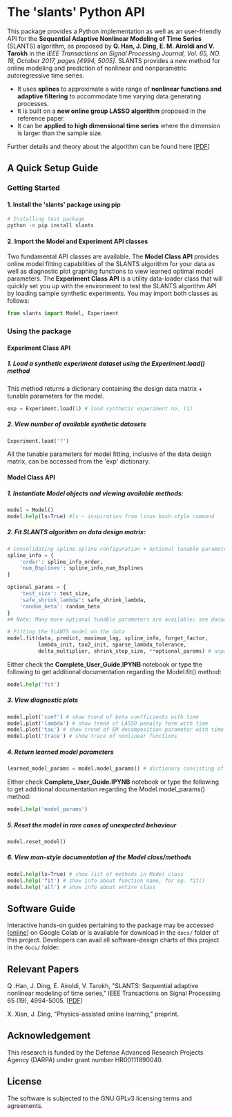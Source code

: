 # The 'slants' Python API

This package provides a Python implementation as well as an user-friendly API for the **Sequential Adaptive Nonlinear Modeling of Time Series** (SLANTS) algorithm, as proposed by **Q. Han, J. Ding, E. M. Airoldi and V. Tarokh** in the _IEEE Transactions on Signal Processing Journal, Vol. 65, NO. 19, October 2017, pages [4994, 5005]_. SLANTS provides a new method for online modeling and prediction of nonlinear and nonparametric autoregressive time series. 

- It uses **splines** to approximate a wide range of **nonlinear functions and adaptive filtering** to accommodate time varying data generating processes. 
- It is built on a **new online group LASSO algorithm** proposed in the reference paper. 
- It can be **applied to high dimensional time series** where the dimension is larger than the sample size.

Further details and theory about the algorithm can be found here [[PDF](http://jding.org/jie-uploads/2018/11/slant.pdf)]

## A Quick Setup Guide

### Getting Started 

#### 1. Install the 'slants' package using pip

```bash
# Installing test package
python -m pip install slants
```

#### 2. Import the Model and Experiment API classes

Two fundamental API classes are available. The **Model Class API** provides online model fitting capabilities of the SLANTS algorithm for your data as well as diagnostic plot graphing functions to view learned optimal model parameters. The **Experiment Class API** is a utility data-loader class that will quickly set you up with the environment to test the SLANTS algorithm API by loading sample synthetic experiments. You may import both classes as follows:

```python
from slants import Model, Experiment
```

### Using the package

#### Experiment Class API

##### 1. Load a synthetic experiment dataset using the Experiment.load() method 
This method returns a dictionary containing the design data matrix + tunable parameters for the model.

```python
exp = Experiment.load(1) # load synthetic experiment no. (1)
```
##### 2. View number of available synthetic datasets

```python
Experiment.load('?') 
```

All the tunable parameters for model fitting, inclusive of the data design matrix, can be accessed from the 'exp' dictionary.

#### Model Class API

##### 1. Instantiate Model objects and viewing available methods:

```python
model = Model()
model.help(ls=True) #ls ~ inspiration from linux bash-style command
```
##### 2. Fit SLANTS algorithm on data design matrix:

```python
# Consolidating spline spline configuration + optional tunable parameters 
spline_info = {
    'order': spline_info_order, 
    'num_Bsplines': spline_info_num_Bsplines
}

optional_params = {
    'test_size': test_size, 
    'safe_shrink_lambda': safe_shrink_lambda, 
    'random_beta': random_beta
}
## Note: Many more optional tunable parameters are available; see documentation

# Fitting the SLANTS model on the data 
model.fit(data, predict, maximum_lag, spline_info, forget_factor,  
          lambda_init, tau2_init, sparse_lambda_tolerance,		 				  
          delta_multiplier, shrink_step_size, **optional_params) # unpacking optional args dictionary 
```

Either check the **Complete_User_Guide.IPYNB** notebook or type the following to get additional documentation regarding the Model.fit() method:

```python
model.help('fit')
```

##### 3. View diagnostic plots

```python
model.plot('coef') # show trend of beta coefficients with time
model.plot('lambda') # show trend of LASSO penalty term with time
model.plot('tau') # show trend of EM decomposition parameter with time
model.plot('trace') # show trace of nonlinear functions
``` 

##### 4. Return learned model parameters

```python
learned_model_params = model.model_params() # dictionary consisting of all learned parameters
```

Either check **Complete_User_Guide.IPYNB** notebook or type the following to get additional documentation regarding the Model.model_params() method:

```python
model.help('model_params')
```

##### 5. Reset the model in rare cases of unexpected behaviour

```python
model.reset_model()
``` 

##### 6. View man-style documentation of the Model class/methods

```python
model.help(ls=True) # show list of methods in Model class 
model.help('fit') # show info about function name, for eg. fit()
model.help('all') # show info about entire class
```

## Software Guide

Interactive hands-on guides pertaining to the package may be accessed [[online](https://colab.research.google.com/drive/131JrKNapbWYMLUk67N2UUSBcFiiY_1kd)] on Google Colab or is available for download in the ```docs/``` folder of this project. Developers can avail all software-design charts of this project in the ```docs/``` folder. 

## Relevant Papers

Q .Han, J. Ding, E. Airoldi, V. Tarokh, "SLANTS: Sequential adaptive nonlinear modeling of time series," IEEE Transactions on Signal Processing 65 (19), 4994-5005. [[PDF](http://jding.org/jie-uploads/2018/11/slant.pdf)]

X. Xian, J. Ding, "Physics-assisted online learning," preprint.

## Acknowledgement

This research is funded by the Defense Advanced Research Projects Agency (DARPA) under grant number HR00111890040.

## License

The software is subjected to the GNU GPLv3 licensing terms and agreements. 